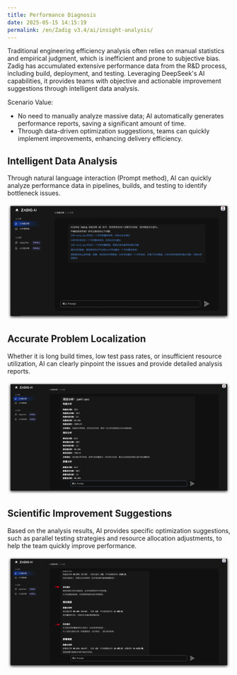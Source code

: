 ```yaml
---
title: Performance Diagnosis
date: 2025-05-15 14:15:19
permalink: /en/Zadig v3.4/ai/insight-analysis/
---
```


Traditional engineering efficiency analysis often relies on manual statistics and empirical judgment, which is inefficient and prone to subjective bias. Zadig has accumulated extensive performance data from the R&D process, including build, deployment, and testing. Leveraging DeepSeek's AI capabilities, it provides teams with objective and actionable improvement suggestions through intelligent data analysis.

Scenario Value:
- No need to manually analyze massive data; AI automatically generates performance reports, saving a significant amount of time.
- Through data-driven optimization suggestions, teams can quickly implement improvements, enhancing delivery efficiency.

## Intelligent Data Analysis

Through natural language interaction (Prompt method), AI can quickly analyze performance data in pipelines, builds, and testing to identify bottleneck issues.

![insight](../../../_images/ai_insight_analysis_1.png)

## Accurate Problem Localization

Whether it is long build times, low test pass rates, or insufficient resource utilization, AI can clearly pinpoint the issues and provide detailed analysis reports.

![insight](../../../_images/ai_insight_analysis_2.png)

## Scientific Improvement Suggestions

Based on the analysis results, AI provides specific optimization suggestions, such as parallel testing strategies and resource allocation adjustments, to help the team quickly improve performance.

![insight](../../../_images/ai_insight_analysis_3.png)